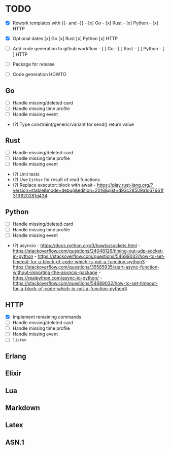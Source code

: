 # TODO

- [x] Rework templates with {{- and -}}
      - [x] Go
      - [x] Rust
      - [x] Python
      - [x] HTTP

- [x] Optional dates
      [x] Go
      [x] Rust
      [x] Python
      [x] HTTP

- [ ] Add code generation to github workflow
      - [ ] Go
      - [ ] Rust
      - [ ] Python
      - [ ] HTTP

- [ ] Package for release
- [ ] Code generation HOWTO

## Go
- [ ] Handle missing/deleted card
- [ ] Handle missing time profile
- [ ] Handle missing event
- (?) Type constraint/generic/variant for send() return value

## Rust
- [ ] Handle missing/deleted card
- [ ] Handle missing time profile
- [ ] Handle missing event
- (?) Unit tests
- (?) Use `Either` for result of read functions
- (?) Replace executor::block with await
      - https://play.rust-lang.org/?version=stable&mode=debug&edition=2018&gist=d93c28509a1c67661f31ff820281d434

## Python
- [ ] Handle missing/deleted card
- [ ] Handle missing time profile
- [ ] Handle missing event
- (?) asyncio
      - https://docs.python.org/3/howto/sockets.html
      - https://stackoverflow.com/questions/24048126/timing-out-udp-socket-in-python
      - https://stackoverflow.com/questions/54689032/how-to-set-timeout-for-a-block-of-code-which-is-not-a-function-python3
      - https://stackoverflow.com/questions/35585935/start-async-function-without-importing-the-asyncio-package
      - https://realpython.com/async-io-python/
      - https://stackoverflow.com/questions/54689032/how-to-set-timeout-for-a-block-of-code-which-is-not-a-function-python3

## HTTP
- [x] Implement remaining commands
- [ ] Handle missing/deleted card
- [ ] Handle missing time profile
- [ ] Handle missing event
- [ ] `listen`

## Erlang

## Elixir

## Lua

## Markdown

## Latex

## ASN.1

